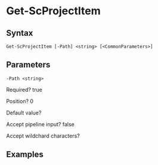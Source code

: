 

# Get-ScProjectItem


## Syntax

    Get-ScProjectItem [-Path] <string> [<CommonParameters>]



## Parameters

    
    -Path <string>

Required?  true

Position? 0

Default value? 

Accept pipeline input? false

Accept wildchard characters? 
    

## Examples


